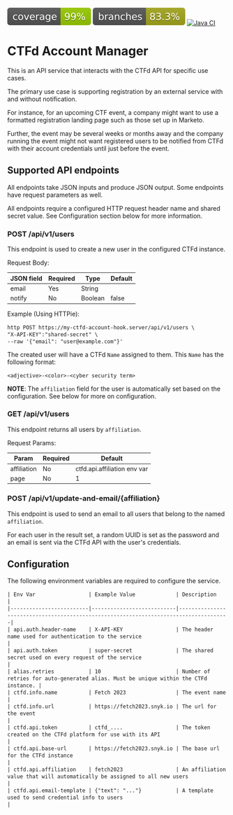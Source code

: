 ![Coverage](.github/badges/jacoco.svg)
![Branches](.github/badges/branches.svg)
[![Java CI](https://github.com/dogeared/ctfd-account-hook/actions/workflows/main.yml/badge.svg)](https://github.com/dogeared/ctfd-account-hook/actions/workflows/main.yml)

# CTFd Account Manager

This is an API service that interacts with the CTFd API for specific use cases.

The primary use case is supporting registration by an external service with and without notification.

For instance, for an upcoming CTF event, a company might want to use a formatted registration landing page such as
those set up in Marketo.

Further, the event may be several weeks or months away and the company running the event might not want registered 
users to be notified from CTFd with their account credentials until just before the event.

## Supported API endpoints

All endpoints take JSON inputs and produce JSON output.
Some endpoints have request parameters as well.

All endpoints require a configured HTTP request header name and shared secret value. See Configuration section below
for more information.

### POST /api/v1/users

This endpoint is used to create a new user in the configured CTFd instance.

Request Body:

| JSON field | Required | Type    | Default |
|------------|----------|---------|---------|
| email      | Yes      | String  |         |
| notify     | No       | Boolean | false   |

Example (Using HTTPie):

```
http POST https://my-ctfd-account-hook.server/api/v1/users \
"X-API-KEY":"shared-secret" \
--raw '{"email": "user@example.com"}'
```

The created user will have a CTFd `Name` assigned to them. This `Name` has the following format:

```
<adjective>-<color>-<cyber security term>
```

**NOTE**: The `affiliation` field for the user is automatically set based on the configuration. See below for more on
configuration.

### GET /api/v1/users

This endpoint returns all users by `affiliation`.

Request Params:

| Param       | Required | Default                      |
|-------------|----------|------------------------------|
| affiliation | No       | ctfd.api.affiliation env var |
| page        | No       | 1                            |

### POST /api/v1/update-and-email/{affiliation}

This endpoint is used to send an email to all users that belong to the named `affiliation`.

For each user in the result set, a random UUID is set as the password and an email is sent via the CTFd API with the
user's credentials.

## Configuration

The following environment variables are required to configure the service.

```
| Env Var                 | Example Value             | Description                                                                          |
|-------------------------|---------------------------|--------------------------------------------------------------------------------------|
| api.auth.header-name    | X-API-KEY                 | The header name used for authentication to the service                               |
| api.auth.token          | super-secret              | The shared secret used on every request of the service                               |
| alias.retries           | 10                        | Number of retries for auto-generated alias. Must be unique within the CTFd instance. |
| ctfd.info.name          | Fetch 2023                | The event name                                                                       |
| ctfd.info.url           | https://fetch2023.snyk.io | The url for the event                                                                |
| ctfd.api.token          | ctfd_....                 | The token created on the CTFd platform for use with its API                          |
| ctfd.api.base-url       | https://fetch2023.snyk.io | The base url for the CTFd instance                                                   |
| ctfd.api.affiliation    | fetch2023                 | An affiliation value that will automatically be assigned to all new users            |
| ctfd.api.email-template | {"text": "..."}           | A template used to send credential info to users                                     |
```